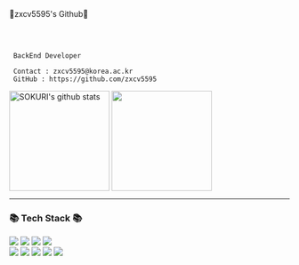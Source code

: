 <div align="center>

  
## 👾zxcv5595's Github👾


##

</br>

```
 BackEnd Developer

 Contact : zxcv5595@korea.ac.kr
 GitHub : https://github.com/zxcv5595
```

  

<a href="https://github.com/zxcv5595"><img align="center" style="height:180px" src="https://github-readme-stats.vercel.app/api?username=zxcv5595&show_icons=true&include_all_commits=true&hide_border=true&bg_color=30,7F7FD5,86A8E7,91eae4&title_color=fff&text_color=fff" alt="SOKURI's github stats" /></a>
<a href="https://github.com/zxcv5595"><img align="center" style="height:180px" src="https://github-readme-stats.vercel.app/api/top-langs/?username=zxcv5595&layout=compact&hide_border=true&bg_color=30,91eae4,86A8E7&title_color=fff&text_color=fff" /></a> 

---


<h3 align="">📚 Tech Stack 📚</h3>
<p align="">
  <img src="https://img.shields.io/badge/Java-007396?style=for-the-square&logo=java&logoColor=white">
  <img src="https://img.shields.io/badge/SpringBoot-6DB33F?style=for-the-square&logo=SpringBoot&logoColor=white"/>
  <img src="https://img.shields.io/badge/SpringBootJPA-6DB33F?style=for-the-square&logo=SpringBoot&logoColor=white"/>
  <img src="https://img.shields.io/badge/Thymeleaf-005F0F?style=for-the-square&logo=SpringBoot&logoColor=white"/>
  
  <br>
  <img src="https://img.shields.io/badge/html-E34F26?style=for-the-square&logo=html5&logoColor=white">
  <img src="https://img.shields.io/badge/css-1572B6?style=for-the-square&logo=css3&logoColor=white">
  <img src="https://img.shields.io/badge/Javascript-ffb13b?style=for-the-square&logo=javascript&logoColor=white"/>
  <img src="https://img.shields.io/badge/github-181717?style=for-the-square&logo=github&logoColor=white">
  <img src="https://img.shields.io/badge/Mysql-E6B91E?style=for-the-square&logo=MySql&logoColor=white"/>
</p
</div>
